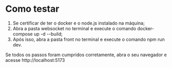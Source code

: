 # Como testar

1. Se certificar de ter o docker e o node.js instalado na máquina;
2. Abra a pasta websocket no terminal e execute o comando docker-compose up -d --build;
3. Após isso, abra a pasta front no terminal e execute o comando npm run dev.

Se todos os passos foram cumpridos corretamente, abra o seu navegador e acesse http://localhost:5173  
